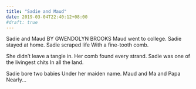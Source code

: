 ```yaml
---
title: "Sadie and Maud"
date: 2019-03-04T22:40:12+08:00
#draft: true
---
```


Sadie and Maud
BY GWENDOLYN BROOKS
Maud went to college.
Sadie stayed at home.
Sadie scraped life
With a fine-tooth comb.

She didn’t leave a tangle in.
Her comb found every strand.
Sadie was one of the livingest chits
In all the land.

Sadie bore two babies
Under her maiden name.
Maud and Ma and Papa
Nearly...